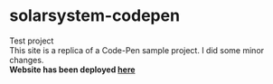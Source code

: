 # solarsystem-codepen
Test project
<br>
This site is a replica of a Code-Pen sample project. I did some minor changes.
<br>
<strong>
  Website has been deployed <a href="https://priceless-goodall-303343.netlify.app/"> here </a> 
</strong>

